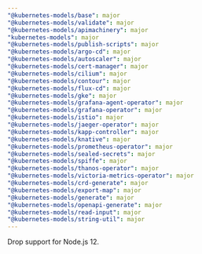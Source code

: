 ```yaml
---
"@kubernetes-models/base": major
"@kubernetes-models/validate": major
"@kubernetes-models/apimachinery": major
"kubernetes-models": major
"@kubernetes-models/publish-scripts": major
"@kubernetes-models/argo-cd": major
"@kubernetes-models/autoscaler": major
"@kubernetes-models/cert-manager": major
"@kubernetes-models/cilium": major
"@kubernetes-models/contour": major
"@kubernetes-models/flux-cd": major
"@kubernetes-models/gke": major
"@kubernetes-models/grafana-agent-operator": major
"@kubernetes-models/grafana-operator": major
"@kubernetes-models/istio": major
"@kubernetes-models/jaeger-operator": major
"@kubernetes-models/kapp-controller": major
"@kubernetes-models/knative": major
"@kubernetes-models/prometheus-operator": major
"@kubernetes-models/sealed-secrets": major
"@kubernetes-models/spiffe": major
"@kubernetes-models/thanos-operator": major
"@kubernetes-models/victoria-metrics-operator": major
"@kubernetes-models/crd-generate": major
"@kubernetes-models/export-map": major
"@kubernetes-models/generate": major
"@kubernetes-models/openapi-generate": major
"@kubernetes-models/read-input": major
"@kubernetes-models/string-util": major
---
```


Drop support for Node.js 12.
